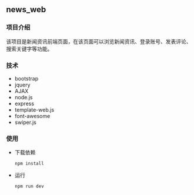 ## news_web

### 项目介绍

该项目是新闻资讯前端页面，在该页面可以浏览新闻资讯、登录账号、发表评论、搜索关键字等功能。

### 技术

- bootstrap
- jquery
- AJAX
- node.js
- express
- template-web.js
- font-awesome
- swiper.js

### 使用

- 下载依赖

  ```
  npm install
  ```

- 运行

  ```
  npm run dev
  ```


  

